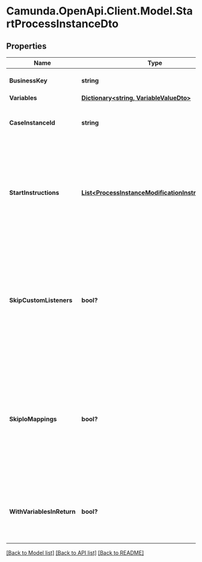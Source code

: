 # Camunda.OpenApi.Client.Model.StartProcessInstanceDto
## Properties

Name | Type | Description | Notes
------------ | ------------- | ------------- | -------------
**BusinessKey** | **string** | The business key of the process instance. | [optional] 
**Variables** | [**Dictionary&lt;string, VariableValueDto&gt;**](VariableValueDto.md) |  | [optional] 
**CaseInstanceId** | **string** | The case instance id the process instance is to be initialized with. | [optional] 
**StartInstructions** | [**List&lt;ProcessInstanceModificationInstructionDto&gt;**](ProcessInstanceModificationInstructionDto.md) | **Optional**. A JSON array of instructions that specify which activities to start the process instance at. If this property is omitted, the process instance starts at its default blank start event. | [optional] 
**SkipCustomListeners** | **bool?** | Skip execution listener invocation for activities that are started or ended as part of this request. **Note**: This option is currently only respected when start instructions are submitted via the &#x60;startInstructions&#x60; property. | [optional] 
**SkipIoMappings** | **bool?** | Skip execution of [input/output variable mappings](https://docs.camunda.org/manual/7.14/user-guide/process-engine/variables/#input-output-variable-mapping) for activities that are started or ended as part of this request. **Note**: This option is currently only respected when start instructions are submitted via the &#x60;startInstructions&#x60; property. | [optional] 
**WithVariablesInReturn** | **bool?** | Indicates if the variables, which was used by the process instance during execution, should be returned. Default value: &#x60;false&#x60; | [optional] 

[[Back to Model list]](../README.md#documentation-for-models) [[Back to API list]](../README.md#documentation-for-api-endpoints) [[Back to README]](../README.md)

